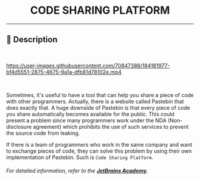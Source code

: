 <h1 align="center">
    CODE SHARING PLATFORM
</h1>

___

## 🚀 **Description**

<br>

https://user-images.githubusercontent.com/70847388/184181977-bf4d5551-2875-4675-9a1a-dfb81d78102e.mp4

<br>

Sometimes, it's useful to have a tool that can help you share a piece of code with other programmers. Actually, there is a website called Pastebin that does exactly that. A huge downside of Pastebin is that every piece of code you share automatically becomes available for the public. This could present a problem since many programmers work under the NDA (Non-disclosure agreement) which prohibits the use of such services to prevent the source code from leaking.

If there is a team of programmers who work in the same company and want to exchange pieces of code, they can solve this problem by using their own implementation of Pastebin. Such is `Code Sharing Platform`.

###### *For detailed information, refer to the [**JetBrains Academy**](https://hyperskill.org/projects/180?track=12).*

